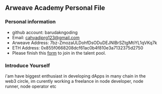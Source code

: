 ## Arweave Academy Personal File

### Personal information

- github account: barudakngoding
- Email: cahyadiprg123@gmail.com
- Arweave Address: 7bz-ZmozaULDohfDsODuDEJNIBrSZtgMtiYL1qVKq7k
- ETH Address: 0x855f0668208dcf61ac0b4f810e3a7132375d2750
- Please finish this [form](https://docs.google.com/forms/d/e/1FAIpQLSfWA5fIIcBgmRppm3jNz5vmf9Mai_QMVil-2pO4r7YKn_Zhtw/viewform?usp=sf_link) to join in the talent pool.

### Introduce Yourself
 i'am have biggest enthusiast in developing dApps in many chain in the web3 circle, im curently working a freelance in node developer, node runner, node operator etc